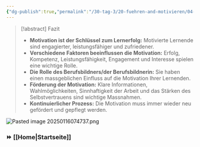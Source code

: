 ```yaml
---
{"dg-publish":true,"permalink":"/30-tag-3/20-fuehren-and-motivieren/04-fazit-fuehren-und-motivieren/"}
---
```


>[!abstract] Fazit
>* **Motivation ist der Schlüssel zum Lernerfolg:** Motivierte Lernende sind engagierter, leistungsfähiger und zufriedener.
>* **Verschiedene Faktoren beeinflussen die Motivation:**  Erfolg, Kompetenz, Leistungsfähigkeit, Engagement und Interesse spielen eine wichtige Rolle.
>* **Die Rolle des Berufsbildners/der Berufsbildnerin:**  Sie haben einen massgeblichen Einfluss auf die Motivation Ihrer Lernenden.
>* **Förderung der Motivation:** Klare Informationen, Wahlmöglichkeiten, Sinnhaftigkeit der Arbeit und das Stärken des Selbstvertrauens sind wichtige Massnahmen.
>* **Kontinuierlicher Prozess:** Die Motivation muss immer wieder neu gefördert und gepflegt werden.

![Pasted image 20250116074737.png](/img/user/Pasted%20image%2020250116074737.png)

### ⏩ [[Home\|Startseite]]